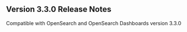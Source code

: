 

## Version 3.3.0 Release Notes

Compatible with OpenSearch and OpenSearch Dashboards version 3.3.0